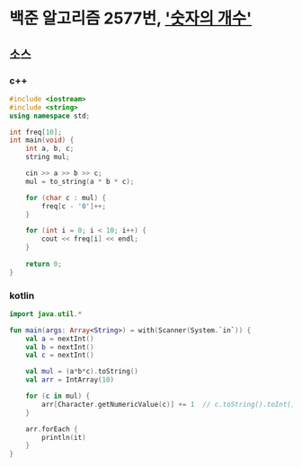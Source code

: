 # 백준 알고리즘 2577번, ['숫자의 개수'](https://www.acmicpc.net/problem/2577)

## 소스

### c++

```c++
#include <iostream>
#include <string>
using namespace std;

int freq[10];
int main(void) {
	int a, b, c;
	string mul;

	cin >> a >> b >> c;
	mul = to_string(a * b * c);

	for (char c : mul) {
		freq[c - '0']++;
	}

	for (int i = 0; i < 10; i++) {
		cout << freq[i] << endl;
	}
	
	return 0;
}
```

### kotlin

```kotlin
import java.util.*

fun main(args: Array<String>) = with(Scanner(System.`in`)) {
    val a = nextInt()
    val b = nextInt()
    val c = nextInt()

    val mul = (a*b*c).toString()
    val arr = IntArray(10)

    for (c in mul) {
        arr[Character.getNumericValue(c)] += 1  // c.toString().toInt() 사용 가능
    }

    arr.forEach {
        println(it)
    }
}
```
